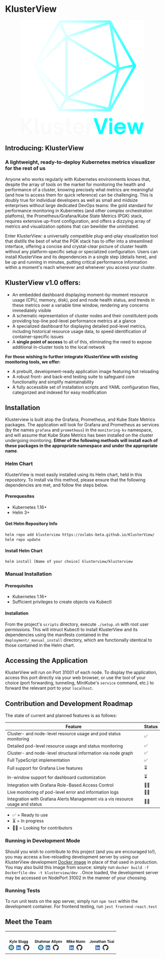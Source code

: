 # KlusterView

  <p align="center">
  <img src="./assets/Klusterview.png" style="width:400px"/>
  </p>

## Introducing: KlusterView

### A lightweight, ready-to-deploy Kubernetes metrics visualizer for the rest of us

Anyone who works regularly with Kubernetes environments knows that, despite the array of tools on the market for monitoring the health and performance of a cluster, knowing precisely what metrics are meaningful (and how to access them for quick reference) can be challenging. This is doubly true for individual developers as well as small and midsize enterprises without large dedicated DevOps teams: the gold standard for performance monitoring in Kubernetes (and other complex orchestration platfoms), the Prometheus/Grafana/Kube State Metrics (PGK) stack, requires extensive up-front configuration, and offers a dizzying array of metrics and visualization options that can bewilder the uninitiated.

Enter KlusterView: a universally compatible plug-and-play visualization tool that distills the best of what the PGK stack has to offer into a streamlined interface, offering a concise and crystal-clear picture of cluster health without any platform-specific setup or specialized configuration. Users can install KlusterView and its dependencies in a single step (details here), and be up and running in minutes, putting critical performance information within a moment's reach wherever and whenever you access your cluster.

## KlusterView v1.0 offers:

- An embedded dashboard displaying moment-by-moment resource usage (CPU, memory, disk), pod and node health status, and trends in these metrics over a variable time window, rendering any concerns immediately visible
- A schematic representation of cluster nodes and their constitutent pods providing top-line pod-level performance metrics at a glance
- A specialized dashboard for displaying detailed pod-level metrics, including historical resource usage data, to speed identification of container-specific issues
- A **single point of access** to all of this, eliminating the need to expose additional in-cluster tools to the local network

**For those wishing to further integrate KlusterView with existing monitoring tools, we offer:**

- A prebuilt, development-ready application image featuring hot reloading
- A robust front- and back-end testing suite to safeguard core functionality and simplify maintainability
- A fully accessible set of installation scripts and YAML configuration files, categorized and indexed for easy modification

## Installation

Klusterview is built atop the Grafana, Prometheus, and Kube State Metrics packages. The application will look for Grafana and Prometheus as services (by the names `grafana` and `prometheus`) in the `monitoring-kv` namespace, and will assume that Kube State Metrics has been installed on the cluster undergoing monitoring. **Either of the following methods will install each of these packages in the appropriate namespace and under the appropriate name**.

### Helm Chart

KlusterView is most easily installed using its Helm chart, held in this repository. To install via this method, please ensure that the following dependencies are met, and follow the steps below.

#### Prerequesites

- Kubernetes 1.16+
- Helm 3+

#### Get Helm Repository Info

```shell
helm repo add klusterview https://oslabs-beta.github.io/KlusterView/
helm repo update
```

#### Install Helm Chart

```shell
helm install [Name of your choice] klusterview/klusterview
```

### Manual Installation

#### Prerequisites

- Kubernetes 1.16+
- Sufficient privileges to create objects via Kubectl

#### Installation

From the project's `scripts` directory, execute `./setup.sh` with root user permissions. This will intruct Kubectl to install KlusterView and its dependencies using the manifests contained in the `deployment/_manual_install` directory, which are functionally identical to those contained in the Helm chart.

## Accessing the Application

KlusterView will run on Port 31001 of each node. To display the application, access this port directly via your web browser, or use the tool of your choice (port forwarding, tunneling, MiniKube's `service` command, etc.) to forward the relevant port to your `localhost`.

## Contribution and Development Roadmap

The state of current and planned features is as follows:

| Feature                                                                        | Status |
| ------------------------------------------------------------------------------ | ------ |
| Cluster- and node-level resource usage and pod status monitoring               | ✅     |
| Detailed pod-level resource usage and status monitoring                        | ✅     |
| Cluster- and node-level structural information via node graph                  | ✅     |
| Full TypeScript implementation                                                 | ✅     |
| Full support for Grafana Live features                                         | ⏳     |
| In-window support for dashboard customization                                  | ⏳     |
| Integration with Grafana Role-Based Access Control                             | 🙏🏻     |
| Live monitoring of pod-level error and information logs                        | 🙏🏻     |
| Integration with Grafana Alerts Management vis a vis resource usage and status | 🙏🏻     |

- ✅ = Ready to use
- ⏳ = In progress
- 🙏🏻 = Looking for contributors

### Running in Development Mode

Should you wish to contribute to this project (and you are encouraged to!), you may access a live-reloading development server by using our KlusterView development [Docker image](https://hub.docker.com/repository/docker/kyleslugg/klusterview-dev/) in place of that used in production. You may also build this image from source: simply run `docker build -f Dockerfile-dev -t klusterview/dev .`Once loaded, the development server may be accessed on NodePort 31002 in the manner of your choosing.

### Running Tests

To run unit tests on the app server, simply run `npm test` within the development container. For frontend testing, run `jest frontend-react.test`

## Meet the Team

  <table>
  <tr>
    <td align="center" >
      <img src="https://avatars.githubusercontent.com/u/35903887?v=4" width="140px;" alt=""/>
      <br />
      <sub><b>Kyle Slugg</b></sub>
      <br />
      <div style="display:flex; align-items:center; justify-content:center;">
        <a href="http://www.kyleslugg.co"><img src='./assets/world-wide-web.png' style="width:20px; margin:3px;"/></a>
        <a href="https://www.linkedin.com/in/kyle-slugg/"><img src='./assets/LI-In-Bug.png' style="width:17px; margin: 3px;"/></a>
        <a href="https://github.com/kyleslugg"><img src="./assets/github-mark.png" style="width:20px; margin:3px;"/></a>
      </div>
    </td>
    <td align="center">
      <img src="https://avatars.githubusercontent.com/u/64520371?v=4" width="140px;" alt=""/>
      <br />
      <sub><b>Shahmar Aliyev</b></sub>
      <br />
        <div style="display:flex; align-items:center; justify-content:center;">
          <a href="https://shahmaraliyev.com/"><img src='./assets/world-wide-web.png' style="width:20px; margin:3px;"/></a>
              <a href="https://www.linkedin.com/in/shahmaraliyev/"><img src='./assets/LI-In-Bug.png' style="width:17px; margin: 3px;"/></a>
              <a href="https://github.com/ShahmarAliyev"><img src="./assets/github-mark.png" style="width:20px; margin:3px;"/></a>
        </div>
    </td>
    <td align="center">
      <img src="https://ca.slack-edge.com/T04JVBZN59D-U04N4DT2TGX-ebe1b9eea21e-512" width="140px;" alt=""/>
      <br />
      <sub><b>Mike Nunn</b></sub>
      <br />
      <div style="display:flex; align-items:center; justify-content:center;">
        <a href="https://www.linkedin.com/in/mikenunn22/"><img src='./assets/LI-In-Bug.png' style="width:17px; margin: 3px;"/></a>
        <a href="https://github.com/24juice22"><img src="./assets/github-mark.png" style="width:20px; margin:3px;"/></a>
      </div>
    </td>
     <td align="center">
      <img src="https://ca.slack-edge.com/T04JVBZN59D-U04NGNEEK0D-fb381f0bc236-512" width="140px;" alt=""/>
      <br />
      <sub><b>Jonathan Tsai</b></sub>
      <br />
      <div style="display:flex; align-items:center; justify-content:center;">
        <a href="https://www.linkedin.com/in/jonathan-tsai95/"><img src='./assets/LI-In-Bug.png' style="width:17px; margin: 3px;"/></a>
        <a href="https://github.com/jonathantsai1995"><img src="./assets/github-mark.png" style="width:20px; margin:3px;"/></a>
      </div>
    </td>
